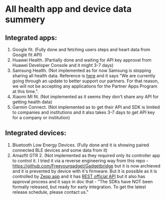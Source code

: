 # All health app and device data summery

## Integrated apps:
1) Google fit. (Fully done and fetching users steps and heart data from Google fit API)
2) Huawei Health. (Partially done and waiting for API key approval from Huawei Developer Console and it might 3-7 days)
3) Samsung Health. (Not implemented as for now Samsung is stopping sharing all health data. Reference is [here](https://developer.samsung.com/health/android/data/guide/process.html) and it says "We are currently going through an update to better support our partners. For that reason, we will not be accepting any applications for the Partner Apps Program at this time.". 
4) Xiaomi MI fit. (Not implemented as it seems they don't share any API for getting health data)
5) Garmin Connect. (Not implemented as to get their API and SDK is limited to companies and institutions and it also takes 3-7 days to get API key for a company or institution)

## Integrated devices:
1) Bluetooth Low Energy Devices. (Fully done and it is showing paired connected BLE devices and some data from it)
2) Amazfit GTR 2. (Not implemented as they required only its controller app to control it. I tried it via a reverse engineering way from this repo - https://github.com/Freeyourgadget/Gadgetbridge but it is now archieved and it is prevented by device with it's firmware. But it is possible as it is controlled by [Zepp app](https://play.google.com/store/apps/details?id=com.huami.watch.hmwatchmanager&hl=en&gl=US) and it has [REST official API](https://github.com/zepp-health/rest-api/wiki) but it also has approval process and it says in doc that - "The SDKs have NOT been formally released, but ready for early integration. To get the latest release schedule, please contact us."


